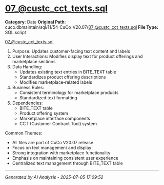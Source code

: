 # 07_@custc_cct_texts.sql

**Category:** Data
**Original Path:** cuco.dbmaintain/sql/11/54_CuCo_V20.07/07_@custc_cct_texts.sql
**File Type:** SQL script

07_@custc_cct_texts.sql
1. Purpose: Updates customer-facing text content and labels
2. User Interactions: Modifies display text for product offerings and marketplace sections
3. Data Handling:
   - Updates existing text entries in BITE_TEXT table
   - Standardizes product offering descriptions
   - Modifies marketplace-related labels
4. Business Rules:
   - Consistent terminology for marketplace products
   - Standardized text formatting
5. Dependencies:
   - BITE_TEXT table
   - Product offering system
   - Marketplace interface components
   - CCT (Customer Contract Tool) system

Common Themes:
- All files are part of CuCo V20.07 release
- Focus on text management and display
- Strong integration with marketplace functionality
- Emphasis on maintaining consistent user experience
- Centralized text management through BITE_TEXT table

---
*Generated by AI Analysis - 2025-07-05 17:09:52*
